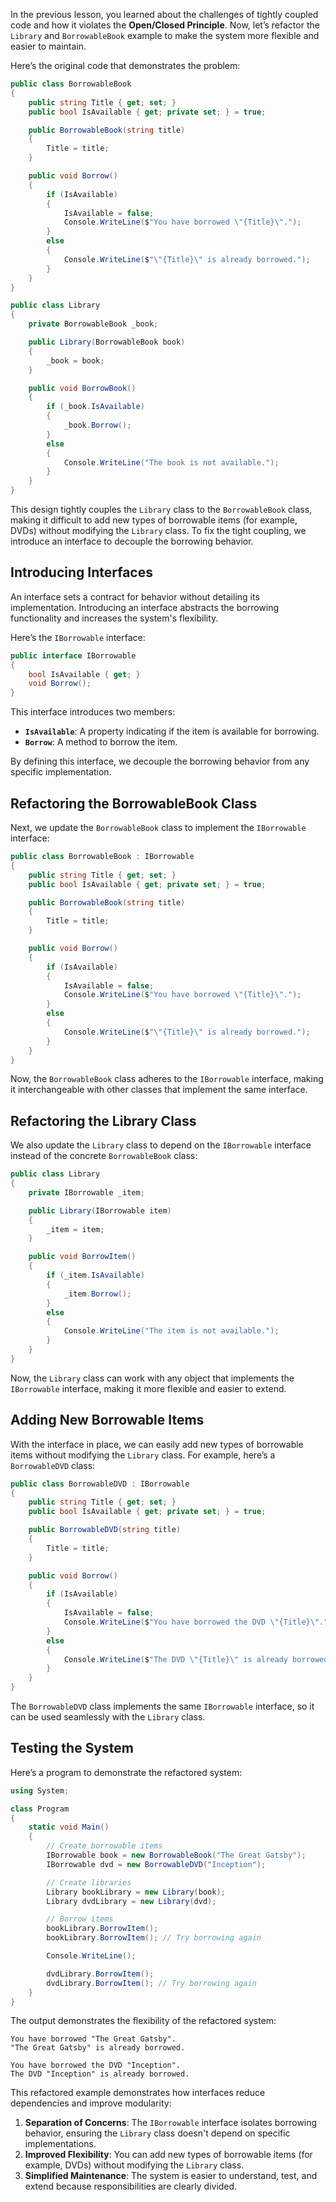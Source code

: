 In the previous lesson, you learned about the challenges of tightly coupled code and how it violates the **Open/Closed Principle**. Now, let’s refactor the `Library` and `BorrowableBook` example to make the system more flexible and easier to maintain.

Here’s the original code that demonstrates the problem:

```csharp
public class BorrowableBook
{
    public string Title { get; set; }
    public bool IsAvailable { get; private set; } = true;

    public BorrowableBook(string title)
    {
        Title = title;
    }

    public void Borrow()
    {
        if (IsAvailable)
        {
            IsAvailable = false;
            Console.WriteLine($"You have borrowed \"{Title}\".");
        }
        else
        {
            Console.WriteLine($"\"{Title}\" is already borrowed.");
        }
    }
}

public class Library
{
    private BorrowableBook _book;

    public Library(BorrowableBook book)
    {
        _book = book;
    }

    public void BorrowBook()
    {
        if (_book.IsAvailable)
        {
            _book.Borrow();
        }
        else
        {
            Console.WriteLine("The book is not available.");
        }
    }
}
```

This design tightly couples the `Library` class to the `BorrowableBook` class, making it difficult to add new types of borrowable items (for example, DVDs) without modifying the `Library` class. To fix the tight coupling, we introduce an interface to decouple the borrowing behavior.

## Introducing Interfaces

An interface sets a contract for behavior without detailing its implementation. Introducing an interface abstracts the borrowing functionality and increases the system's flexibility.

Here’s the `IBorrowable` interface:

```csharp
public interface IBorrowable
{
    bool IsAvailable { get; }
    void Borrow();
}
```

This interface introduces two members:
- **`IsAvailable`**: A property indicating if the item is available for borrowing.
- **`Borrow`**: A method to borrow the item.

By defining this interface, we decouple the borrowing behavior from any specific implementation.

## Refactoring the BorrowableBook Class

Next, we update the `BorrowableBook` class to implement the `IBorrowable` interface:

```csharp
public class BorrowableBook : IBorrowable
{
    public string Title { get; set; }
    public bool IsAvailable { get; private set; } = true;

    public BorrowableBook(string title)
    {
        Title = title;
    }

    public void Borrow()
    {
        if (IsAvailable)
        {
            IsAvailable = false;
            Console.WriteLine($"You have borrowed \"{Title}\".");
        }
        else
        {
            Console.WriteLine($"\"{Title}\" is already borrowed.");
        }
    }
}
```

Now, the `BorrowableBook` class adheres to the `IBorrowable` interface, making it interchangeable with other classes that implement the same interface.

## Refactoring the Library Class

We also update the `Library` class to depend on the `IBorrowable` interface instead of the concrete `BorrowableBook` class:

```csharp
public class Library
{
    private IBorrowable _item;

    public Library(IBorrowable item)
    {
        _item = item;
    }

    public void BorrowItem()
    {
        if (_item.IsAvailable)
        {
            _item.Borrow();
        }
        else
        {
            Console.WriteLine("The item is not available.");
        }
    }
}
```

Now, the `Library` class can work with any object that implements the `IBorrowable` interface, making it more flexible and easier to extend.

## Adding New Borrowable Items

With the interface in place, we can easily add new types of borrowable items without modifying the `Library` class. For example, here’s a `BorrowableDVD` class:

```csharp
public class BorrowableDVD : IBorrowable
{
    public string Title { get; set; }
    public bool IsAvailable { get; private set; } = true;

    public BorrowableDVD(string title)
    {
        Title = title;
    }

    public void Borrow()
    {
        if (IsAvailable)
        {
            IsAvailable = false;
            Console.WriteLine($"You have borrowed the DVD \"{Title}\".");
        }
        else
        {
            Console.WriteLine($"The DVD \"{Title}\" is already borrowed.");
        }
    }
}
```

The `BorrowableDVD` class implements the same `IBorrowable` interface, so it can be used seamlessly with the `Library` class.

## Testing the System

Here’s a program to demonstrate the refactored system:

```csharp
using System;

class Program
{
    static void Main()
    {
        // Create borrowable items
        IBorrowable book = new BorrowableBook("The Great Gatsby");
        IBorrowable dvd = new BorrowableDVD("Inception");

        // Create libraries
        Library bookLibrary = new Library(book);
        Library dvdLibrary = new Library(dvd);

        // Borrow items
        bookLibrary.BorrowItem();
        bookLibrary.BorrowItem(); // Try borrowing again

        Console.WriteLine();

        dvdLibrary.BorrowItem();
        dvdLibrary.BorrowItem(); // Try borrowing again
    }
}
```

The output demonstrates the flexibility of the refactored system:

```code
You have borrowed "The Great Gatsby".
"The Great Gatsby" is already borrowed.

You have borrowed the DVD "Inception".
The DVD "Inception" is already borrowed.
```

This refactored example demonstrates how interfaces reduce dependencies and improve modularity:

1. **Separation of Concerns**: The `IBorrowable` interface isolates borrowing behavior, ensuring the `Library` class doesn't depend on specific implementations.
1. **Improved Flexibility**: You can add new types of borrowable items (for example, DVDs) without modifying the `Library` class.
1. **Simplified Maintenance**: The system is easier to understand, test, and extend because responsibilities are clearly divided.
